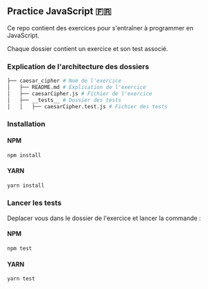 ## Practice JavaScript 🇫🇷

Ce repo contient des exercices pour s'entraîner à programmer en JavaScript.

Chaque dossier contient un exercice et son test associé.

### Explication de l'architecture des dossiers

```bash
├── caesar_cipher # Nom de l'exercice
│   ├── README.md # Explication de l'exercice
│   ├── caesarCipher.js # Fichier de l'exercice
│   ├── __tests__ # Dossier des tests
│   │   ├── caesarCipher.test.js # Fichier des tests
```

### Installation

#### NPM

```bash
npm install
```

#### YARN

```bash
yarn install
```

### Lancer les tests

Deplacer vous dans le dossier de l'exercice et lancer la commande :

#### NPM

```bash
npm test
```

#### YARN

```bash
yarn test
```
